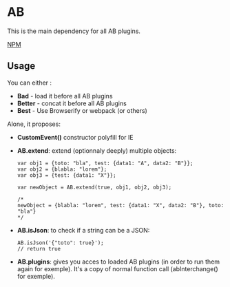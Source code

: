 # AB

This is the main dependency for all AB plugins.

[NPM](https://www.npmjs.com/package/another-brick)

## Usage

You can either :

- **Bad** -  load it before all AB plugins
- **Better** - concat it before all AB plugins
- **Best** - Use Browserify or webpack (or others)

Alone, it proposes:
- **CustomEvent()** constructor polyfill for IE
- **AB.extend**: extend (optionnaly deeply) multiple objects:

  ```
  var obj1 = {toto: "bla", test: {data1: "A", data2: "B"}};
  var obj2 = {blabla: "lorem"};
  var obj3 = {test: {data1: "X"}};

  var newObject = AB.extend(true, obj1, obj2, obj3);

  /*
  newObject = {blabla: "lorem", test: {data1: "X", data2: "B"}, toto: "bla"}
  */
  ```
- **AB.isJson**: to check if a string can be a JSON:
  ```
  AB.isJson('{"toto": true}');
  // return true
  ```
- **AB.plugins**: gives you acces to loaded AB plugins (in order to run them again for exemple). It's a copy of normal function call (abInterchange() for exemple).